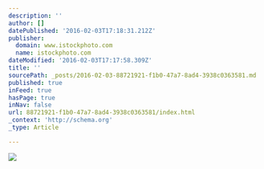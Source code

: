 ```yaml
---
description: ''
author: []
datePublished: '2016-02-03T17:18:31.212Z'
publisher:
  domain: www.istockphoto.com
  name: istockphoto.com
dateModified: '2016-02-03T17:17:58.309Z'
title: ''
sourcePath: _posts/2016-02-03-88721921-f1b0-47a7-8ad4-3938c0363581.md
published: true
inFeed: true
hasPage: true
inNav: false
url: 88721921-f1b0-47a7-8ad4-3938c0363581/index.html
_context: 'http://schema.org'
_type: Article

---
```

![](http://i.istockimg.com/file_thumbview_approve/16086963/6/stock-photo-16086963-bullet-hole-in-glass-isolated-on-black.jpg)